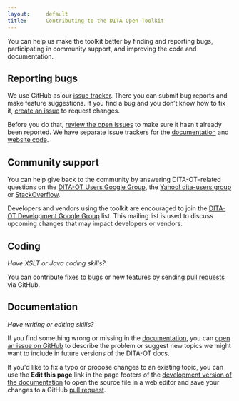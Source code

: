 ```yaml
---
layout:     default
title:      Contributing to the DITA Open Toolkit
---
```


<p class="lead">You can help us make the toolkit better by finding and reporting bugs, participating in community support, and improving the code and documentation.</p>

## Reporting bugs

We use GitHub as our [issue tracker][1]. There you can submit bug reports and make feature suggestions. If you find a bug and you don’t know how to fix it, [create an issue][2] to request changes.

Before you do that, [review the open issues][1] to make sure it hasn't already been reported. We have separate issue trackers for the [documentation][3] and [website code][4].

## Community support

You can help give back to the community by answering DITA-OT–related questions on the [DITA-OT Users Google Group][5], the [Yahoo! dita-users group][6] or [StackOverflow][7].

Developers and vendors using the toolkit are encouraged to join the [DITA-OT Development Google Group][8] list. This mailing list is used to discuss upcoming changes that may impact developers or vendors.

## Coding

_Have XSLT or Java coding skills?_

You can contribute fixes to [bugs][9] or new features by sending [pull requests][10] via GitHub.

## Documentation

_Have writing or editing skills?_

If you find something wrong or missing in the [documentation][11], you can [open an issue on GitHub][12] to describe the problem or suggest new topics we might want to include in future versions of the DITA-OT docs.

If you'd like to fix a typo or propose changes to an existing topic, you can use the **Edit this page** link in the page footers of the [development version of the documentation][11] to open the source file in a web editor and save your changes to a GitHub [pull request][10].

[1]:	https://github.com/dita-ot/dita-ot/issues
[2]:	https://github.com/dita-ot/dita-ot/issues/new
[3]:	https://github.com/dita-ot/docs/issues
[4]:	https://github.com/dita-ot/dita-ot.github.io/issues
[5]:	https://groups.google.com/d/forum/dita-ot-users
[6]:	https://groups.yahoo.com/neo/groups/dita-users/info/
[7]:	http://stackoverflow.com/questions/tagged/dita-ot
[8]:	https://groups.google.com/d/forum/dita-ot-dev
[9]:	https://github.com/dita-ot/dita-ot/labels/bug
[10]:	https://help.github.com/articles/using-pull-requests
[11]:	http://www.dita-ot.org/dev/
[12]:	https://github.com/dita-ot/docs/issues/new
